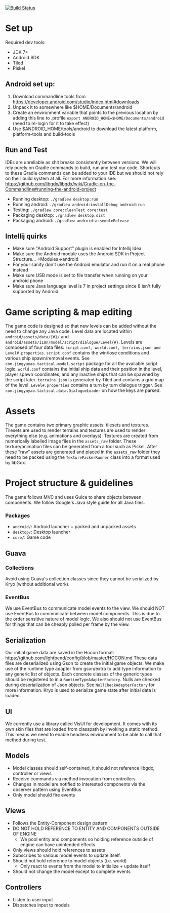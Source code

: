 [![Build Status](https://travis-ci.org/jingyuyao/tactical-adventure.svg?branch=master)](https://travis-ci.org/jingyuyao/tactical-adventure)

# Set up
Required dev tools:
- JDK 7+
- Android SDK
- Tiled
- Piskel

## Android set up:
1. Download commandline tools from https://developer.android.com/studio/index.html#downloads
2. Unpack it to somewhere like $HOME/Documents/android
3. Create an environment variable that points to the previous location by adding this line to .profile
    `export ANDROID_HOME=$HOME/Documents/android` (need to re-login for it to take effect)
4. Use $ANDROID_HOME/tools/android to download the latest platform, platform-tools and build-tools

## Run and Test
IDEs are unreliable as shit breaks consistently between versions. We will rely purely on Gradle
commands to build, run and test our code. Shortcuts to these Gradle commands can be added to your
IDE but we should not rely on their build system at all. For more information see:
https://github.com/libgdx/libgdx/wiki/Gradle-on-the-Commandline#running-the-android-project

- Running desktop: `./gradlew desktop:run`
- Running android: `./gradlew android:installDebug android:run`
- Testing: `./gradlew core:cleanTest core:test`
- Packaging desktop: `./gradlew desktop:dist`
- Packaging android: `./gradlew android:assembleRelease`

## Intellij quirks 
- Make sure "Android Support" plugin is enabled for Intellij Idea
- Make sure the Android module uses the Android SDK in Project Structure...->Modules->android
- For your sanity don't use the Android emulator and run it on a real phone instead
- Make sure USB mode is set to file transfer when running on your android phone
- Make sure Java language level is 7 in project settings since 8 isn't fully supported by Android

# Game scripting & map editing
The game code is designed so that new levels can be added without the need to change any Java code.
Level data are located within `android/assets/data/{#}/` and `android/assets/i18n/model/script/dialogue/Level{#}`.
Levels are composed of four data files: `script.conf, world.conf, terrains.json and Level#.properties`.
`script.conf` contains the win/lose conditions and various ship spawn/removal events. See
`com.jingyuyao.tactical.model.script` package for all the available script logic. `world.conf` contains
the initial ship data and their position in the level, player spawn coordinates, and any inactive
ships that can be spawned by the script later. `terrains.json` is generated by Tiled and contains a
grid map of the level. `Level#.properties` contains a turn by turn dialogue trigger. See
`com.jingyuyao.tactical.data.DialogueLoader` on how the keys are parsed.

# Assets
The game contains two primary graphic assets: tilesets and textures. Tilesets are used to render
terrains and textures are used to render everything else (e.g. animations and overlays). Textures
are created from numerically labelled image files in the `assets_raw` folder. These texture/animation
files can be generated from a tool such as Piskel. After these "raw" assets are generated and placed
in the `assets_raw` folder they need to be packed using the `TexturePackerRunner` class into a
format used by libGdx.

# Project structure & guidelines
The game follows MVC and uses Guice to share objects between components. We follow Google's Java
style guide for all Java files.

### Packages
- `android/`: Android launcher + packed and unpacked assets
- `desktop/`: Desktop launcher
- `core/`: Game code

## Guava
### Collections
Avoid using Guava's collection classes since they cannot be serialized by Kryo (without additional
work).

### EventBus
We use EventBus to communicate model events to the view. We should NOT use EventBus to communicate
between model components. This is due to the order sensitive nature of model logic. We also should
not use EventBus for things that can be cheaply polled per frame by the view.

## Serialization
Our initial game data are saved in the Hocon format: https://github.com/lightbend/config/blob/master/HOCON.md
These data files are deserialized using Gson to create the initial game objects. We make use of the
runtime type adapter from gson/extra to add type information to any generic list of objects. Each
concrete classes of the generic types should be registered to in a `RuntimeTypeAdapterFactory`.
Nulls are checked during deserialization of Json objects. See `NullCheckAdapterFactory` for more
information. Kryo is used to serialize game state after initial data is loaded.

## UI
We currently use a library called VisUI for development. It comes with its own skin files that are
loaded from classpath by invoking a static method. This means we need to enable headless environment
to be able to call that method during test.

## Models
- Model classes should self-contained, it should not reference libgdx, controller or views
- Receive commands via method invocation from controllers
- Changes in model are notified to interested components via the observer pattern using EventBus
- Only model should fire events

## Views
- Follows the Entity-Component design pattern
- DO NOT HOLD REFERENCE TO ENTITY AND COMPONENTS OUTSIDE OF ENGINE
  - We pool entity and components so holding reference outside of engine can have unintended effects
- Only views should hold references to assets
- Subscribes to various model events to update itself.
- Should not hold reference to model objects (i.e. world)
  - Only react to events from the model to initialize + update itself
- Should not change the model except to complete events

## Controllers
- Listen to user input
- Dispatches input to models
